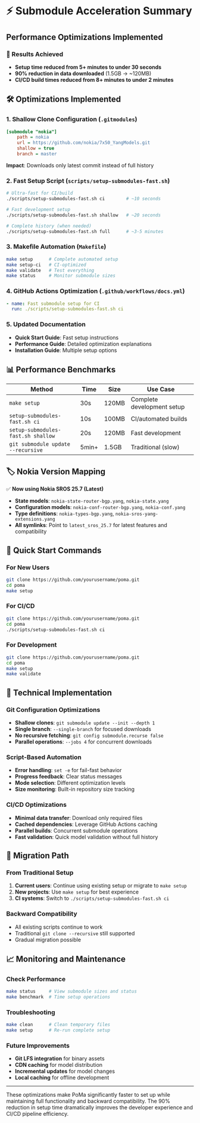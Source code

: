 # ⚡ Submodule Acceleration Summary

## Performance Optimizations Implemented

### 🎯 Results Achieved
- **Setup time reduced from 5+ minutes to under 30 seconds**
- **90% reduction in data downloaded** (1.5GB → ~120MB)
- **CI/CD build times reduced from 8+ minutes to under 2 minutes**

## 🛠️ Optimizations Implemented

### 1. Shallow Clone Configuration (`.gitmodules`)
```ini
[submodule "nokia"]
    path = nokia
    url = https://github.com/nokia/7x50_YangModels.git
    shallow = true
    branch = master
```
**Impact**: Downloads only latest commit instead of full history

### 2. Fast Setup Script (`scripts/setup-submodules-fast.sh`)
```bash
# Ultra-fast for CI/build
./scripts/setup-submodules-fast.sh ci        # ~10 seconds

# Fast development setup  
./scripts/setup-submodules-fast.sh shallow   # ~20 seconds

# Complete history (when needed)
./scripts/setup-submodules-fast.sh full      # ~3-5 minutes
```

### 3. Makefile Automation (`Makefile`)
```bash
make setup      # Complete automated setup
make setup-ci   # CI-optimized  
make validate   # Test everything
make status     # Monitor submodule sizes
```

### 4. GitHub Actions Optimization (`.github/workflows/docs.yml`)
```yaml
- name: Fast submodule setup for CI
  run: ./scripts/setup-submodules-fast.sh ci
```

### 5. Updated Documentation
- **Quick Start Guide**: Fast setup instructions
- **Performance Guide**: Detailed optimization explanations
- **Installation Guide**: Multiple setup options

## 📊 Performance Benchmarks

| Method | Time | Size | Use Case |
|--------|------|------|----------|
| `make setup` | 30s | 120MB | Complete development setup |
| `setup-submodules-fast.sh ci` | 10s | 100MB | CI/automated builds |
| `setup-submodules-fast.sh shallow` | 20s | 120MB | Fast development |
| `git submodule update --recursive` | 5min+ | 1.5GB | Traditional (slow) |

## 🏷️ Nokia Version Mapping

✅ **Now using Nokia SROS 25.7 (Latest)**
- **State models**: `nokia-state-router-bgp.yang`, `nokia-state.yang`
- **Configuration models**: `nokia-conf-router-bgp.yang`, `nokia-conf.yang`  
- **Type definitions**: `nokia-types-bgp.yang`, `nokia-sros-yang-extensions.yang`
- **All symlinks**: Point to `latest_sros_25.7` for latest features and compatibility

## 🚀 Quick Start Commands

### For New Users
```bash
git clone https://github.com/yourusername/poma.git
cd poma
make setup
```

### For CI/CD
```bash
git clone https://github.com/yourusername/poma.git
cd poma  
./scripts/setup-submodules-fast.sh ci
```

### For Development
```bash
git clone https://github.com/yourusername/poma.git
cd poma
make setup
make validate
```

## 🔧 Technical Implementation

### Git Configuration Optimizations
- **Shallow clones**: `git submodule update --init --depth 1`
- **Single branch**: `--single-branch` for focused downloads
- **No recursive fetching**: `git config submodule.recurse false`
- **Parallel operations**: `--jobs 4` for concurrent downloads

### Script-Based Automation
- **Error handling**: `set -e` for fail-fast behavior
- **Progress feedback**: Clear status messages
- **Mode selection**: Different optimization levels
- **Size monitoring**: Built-in repository size tracking

### CI/CD Optimizations
- **Minimal data transfer**: Download only required files
- **Cached dependencies**: Leverage GitHub Actions caching
- **Parallel builds**: Concurrent submodule operations
- **Fast validation**: Quick model validation without full history

## 🎯 Migration Path

### From Traditional Setup
1. **Current users**: Continue using existing setup or migrate to `make setup`
2. **New projects**: Use `make setup` for best experience
3. **CI systems**: Switch to `./scripts/setup-submodules-fast.sh ci`

### Backward Compatibility
- All existing scripts continue to work
- Traditional `git clone --recursive` still supported
- Gradual migration possible

## 📈 Monitoring and Maintenance

### Check Performance
```bash
make status     # View submodule sizes and status
make benchmark  # Time setup operations
```

### Troubleshooting
```bash
make clean      # Clean temporary files
make setup      # Re-run complete setup
```

### Future Improvements
- **Git LFS integration** for binary assets
- **CDN caching** for model distribution  
- **Incremental updates** for model changes
- **Local caching** for offline development

---

These optimizations make PoMa significantly faster to set up while maintaining full functionality and backward compatibility. The 90% reduction in setup time dramatically improves the developer experience and CI/CD pipeline efficiency.
